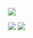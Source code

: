 <a href="https://www.instagram.com/jeayoung_06/" target="_blank"><img src="https://img.shields.io/badge/instagram-E4405F?style=for-the-badge&logo=
instagram&logoColor=white"/></a>

<img src="https://img.shields.io/badge/gmail-EA4335?style=for-the-badge&logo=gmail&logoColor=white"/>

<img src="https://img.shields.io/badge/discord-5865F2?style=for-the-badge&logo=discord&logoColor=white"/>


<!--
**domangga/domangga** is a ✨ _special_ ✨ repository because its `README.md` (this file) appears on your GitHub profile.

Here are some ideas to get you started:

- 🔭 I’m currently working on ...
- 🌱 I’m currently learning ...
- 👯 I’m looking to collaborate on ...
- 🤔 I’m looking for help with ...
- 💬 Ask me about ...
- 📫 How to reach me: ...
- 😄 Pronouns: ...
- ⚡ Fun fact: ...
-->
